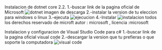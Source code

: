 Instalacion de dotnet core 2.2.
1.-buscar link de la pagina oficial de Microsoft
![dotnet imagen de descarga](https://user-images.githubusercontent.com/47792507/65203626-60e6a080-da40-11e9-8774-babf1c3f83cc.png)
2.-instalar  la version  de tu eleccion para windows o linux
3.-ejecuta 
![ejecucion](https://user-images.githubusercontent.com/47792507/65207319-1bc56d00-da46-11e9-9197-8df9e21b6094.png)
4.-Instalar
![instalacion](https://user-images.githubusercontent.com/47792507/65207446-7a8ae680-da46-11e9-9309-c3a2a08e647d.png)
todos los derechos reservado de microft
autor : microsoft , licencia :microsoft

Instalacion y configuracion de Visual Studio Code para c#
1.-buscar link de la pagina oficial visual code
2.-descargar la version que tu prefieras o que soporte la computadora
![visual code](https://user-images.githubusercontent.com/47792507/65207793-cf7b2c80-da47-11e9-9e51-cfaf9b39b54c.png)


